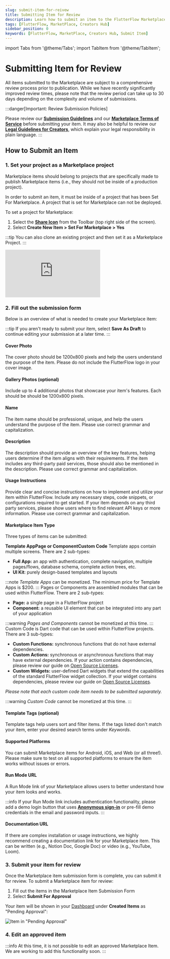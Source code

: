 ```yaml
---
slug: submit-item-for-reivew
title: Submitting Item for Review
description: Learn how to submit an item to the FlutterFlow Marketplace.
tags: [FlutterFlow, MarketPlace, Creators Hub]
sidebar_position: 0
keywords: [FlutterFlow, MarketPlace, Creators Hub, Submit Item]
---
```

import Tabs from '@theme/Tabs';
import TabItem from '@theme/TabItem';

# Submitting Item for Review

All items submitted to the Marketplace are subject to a comprehensive review process prior to publication. While we have recently significantly improved review times, please note that the review period can take up to 30 days depending on the complexity and volume of submissions.

:::danger[Important: Review Submission Policies]

Please review our [**Submission Guidelines**](https://docs.flutterflow.io/marketplace/creators-hub/submitting-an-item-for-review/item-submission-criteria) and our [**Marketplace Terms of Service**](https://flutterflow.io/tos-marketplace) before submitting your item. It may also be helpful to review our [**Legal Guidelines for Creators**](https://docs.flutterflow.io/marketplace/creators-hub/legal-guidelines-for-creators), which explain your legal responsibility in plain language.
:::

## How to Submit an Item

### 1. Set your project as a Marketplace project

Marketplace items should belong to projects that are specifically made to publish Marketplace items (i.e., they should not be inside of a production project).

In order to submit an item, it must be inside of a project that has been Set For Marketplace. A project that is set for Marketplace can not be deployed.

To set a project for Marketplace:

1. Select the [**Share Icon**](../../intro/ff-ui/toolbar.md#share-project) from the Toolbar (top right side of the screen).
2. Select **Create New Item > Set For Marketplace > Yes**

:::tip
You can also clone an existing project and then set it as a Marketplace Project.
:::

<div style={{
    position: 'relative',
    paddingBottom: 'calc(56.67989417989418% + 41px)', // Keeps the aspect ratio and additional padding
    height: 0,
    width: '100%'}}>
    <iframe 
        src="https://www.loom.com/embed/238389017ff242db9e1e81c665f0dd16?sid=c227f4ad-9851-4a79-acde-2ff0b6fa6324"
        title=""
        style={{
            position: 'absolute',
            top: 0,
            left: 0,
            width: '100%',
            height: '100%',
            colorScheme: 'light'
        }}
        frameborder="0"
        loading="lazy"
        webkitAllowFullScreen
        mozAllowFullScreen
        allowFullScreen
        allow="clipboard-write">
    </iframe>
</div>
<p></p>

### 2. Fill out the submission form

Below is an overview of what is needed to create your Marketplace item:

:::tip
If you aren't ready to submit your item, select **Save As Draft** to continue editing your submission at a later time.
:::

#### Cover Photo

The cover photo should be 1200x800 pixels and help the users understand the purpose of the item. Please do not include the FlutterFlow logo in your cover image.

#### Gallery Photos (optional)

Include up to 4 additional photos that showcase your item's features. Each should be should be 1200x800 pixels.

#### Name

The item name should be professional, unique, and help the users understand the purpose of the item. Please use correct grammar and capitalization.

#### Description

The description should provide an overview of the key features, helping users determine if the item aligns with their requirements. If the item includes any third-party paid services, those should also be mentioned in the description. Please use correct grammar and capitalization.

#### Usage Instructions

Provide clear and concise instructions on how to implement and utilize your item within FlutterFlow. Include any necessary steps, code snippets, or configurations required to get started. If your item depends on any third party services, please show users where to find relevant API keys or more information. Please use correct grammar and capitalization.

#### Marketplace Item Type

Three types of items can be submitted:

**Template AppPage or ComponentCustom Code**
<Tabs>
<TabItem value="1" label="Template App" default>
Template apps contain multiple screens. There are 2 sub-types:

- **Full App:** an app with authentication, complete navigation, multiple pages/flows, database schema, complete action trees, etc.
- **UI Kit**: purely design-based templates and layouts

:::note
*Template Apps* can be monetized. The minimum price for Template Apps is $200.
:::
</TabItem>
<TabItem value="2" label="Page or Component">
Pages or Components are assembled modules that can be used within FlutterFlow. There are 2 sub-types:

- **Page:** a single page in a FlutterFlow project
- **Component:** a reusable UI element that can be integrated into any part of your application

:::warning
*Pages and Components* cannot be monetized at this time.
:::
</TabItem>
<TabItem value="3" label="Custom Code">
Custom Code is Dart code that can be used within FlutterFlow projects. There are 3 sub-types:

- **Custom Functions:** synchronous functions that do not have external dependencies.
- **Custom Actions:** synchronous or asynchronous functions that may have external dependencies. If your action contains dependencies, please review our guide on [Open Source Licenses](https://docs.flutterflow.io/marketplace/creators-hub/legal-guidelines-for-creators).
- **Custom Widgets:** user-defined Dart widgets that extend the capabilities of the standard FlutterFlow widget collection. If your widget contains dependencies, please review our guide on [Open Source Licenses](https://docs.flutterflow.io/marketplace/creators-hub/legal-guidelines-for-creators).

*Please note that each custom code item needs to be submitted separately.*

:::warning
*Custom Code* cannot be monetized at this time.
:::
</TabItem>
</Tabs>


#### Template Tags (optional)

Template tags help users sort and filter items. If the tags listed don't match your item, enter your desired search terms under *Keywords*.

#### Supported Platforms

You can submit Marketplace items for Android, iOS, and Web (or all three!). Please make sure to test on all supported platforms to ensure the item works without issues or errors.

#### Run Mode URL

A Run Mode link of your Marketplace allows users to better understand how your item looks and works.

:::info
If your Run Mode link includes authentication functionality, please add a demo login button that uses [**Anonymous sign-in**](../../ff-integrations/authentication/firebase-auth/anonymous-login.md) or pre-fill demo credentials in the email and password inputs.
:::

#### Documentation URL

If there are complex installation or usage instructions, we highly recommend creating a documentation link for your Marketplace item. This can be written (e.g., Notion Doc, Google Doc) or video (e.g., YouTube, Loom).

### 3. Submit your item for review

Once the Marketplace item submission form is complete, you can submit it for review. To submit a Marketplace item for review:

1. Fill out the items in the Marketplace Item Submission Form
2. Select **Submit For Approval**

Your item will be shown in your [Dashboard](https://marketplace.flutterflow.io/dashboard) under **Created Items** as "Pending Approval":

![Item in "Pending Approval"](../imgs/image.avif)

### 4. Edit an approved item
:::info
At this time, it is not possible to edit an approved Marketplace Item. We are working to add this functionality soon.
:::